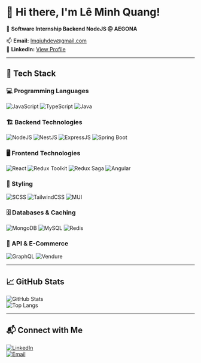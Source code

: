 # 👋 Hi there, I'm Lê Minh Quang!  

🚀 **Software Internship Backend NodeJS @ AEGONA**  

📫 **Email:** lmqiuhdev@gmail.com  
🔗 **LinkedIn:** [View Profile](https://www.linkedin.com/analytics/profile-views/)  

---

## 🔧 Tech Stack  

### 💻 Programming Languages  
![JavaScript](https://img.shields.io/badge/JavaScript-F7DF1E?style=for-the-badge&logo=javascript&logoColor=black) ![TypeScript](https://img.shields.io/badge/TypeScript-3178C6?style=for-the-badge&logo=typescript&logoColor=white) ![Java](https://img.shields.io/badge/Java-007396?style=for-the-badge&logo=java&logoColor=white)  

### 🏗️ Backend Technologies  
![NodeJS](https://img.shields.io/badge/Node.js-43853D?style=for-the-badge&logo=node.js&logoColor=white) ![NestJS](https://img.shields.io/badge/NestJS-E0234E?style=for-the-badge&logo=nestjs&logoColor=white) ![ExpressJS](https://img.shields.io/badge/Express.js-000000?style=for-the-badge&logo=express&logoColor=white) ![Spring Boot](https://img.shields.io/badge/Spring%20Boot-6DB33F?style=for-the-badge&logo=spring-boot&logoColor=white)  

### 🖥️ Frontend Technologies  
![React](https://img.shields.io/badge/React-61DAFB?style=for-the-badge&logo=react&logoColor=black) ![Redux Toolkit](https://img.shields.io/badge/Redux%20Toolkit-764ABC?style=for-the-badge&logo=redux&logoColor=white) ![Redux Saga](https://img.shields.io/badge/Redux%20Saga-999999?style=for-the-badge&logo=redux-saga&logoColor=white) ![Angular](https://img.shields.io/badge/Angular-DD0031?style=for-the-badge&logo=angular&logoColor=white)  

### 🎨 Styling  
![SCSS](https://img.shields.io/badge/SCSS-CC6699?style=for-the-badge&logo=sass&logoColor=white) ![TailwindCSS](https://img.shields.io/badge/TailwindCSS-38B2AC?style=for-the-badge&logo=tailwind-css&logoColor=white) ![MUI](https://img.shields.io/badge/MUI-007FFF?style=for-the-badge&logo=mui&logoColor=white)  

### 🗄️ Databases & Caching  
![MongoDB](https://img.shields.io/badge/MongoDB-47A248?style=for-the-badge&logo=mongodb&logoColor=white) ![MySQL](https://img.shields.io/badge/MySQL-4479A1?style=for-the-badge&logo=mysql&logoColor=white) ![Redis](https://img.shields.io/badge/Redis-DC382D?style=for-the-badge&logo=redis&logoColor=white)  

### 🚀 API & E-Commerce  
![GraphQL](https://img.shields.io/badge/GraphQL-E10098?style=for-the-badge&logo=graphql&logoColor=white) ![Vendure](https://img.shields.io/badge/Vendure-5B4F98?style=for-the-badge&logo=vendure&logoColor=white)  

---

## 📈 GitHub Stats  
![GitHub Stats](https://github-readme-stats.vercel.app/api?username=Quindart&show_icons=true&theme=radical)  
![Top Langs](https://github-readme-stats.vercel.app/api/top-langs/?username=Quindart&layout=compact&theme=radical)  

---

## 📬 Connect with Me  
[![LinkedIn](https://img.shields.io/badge/LinkedIn-0077B5?style=for-the-badge&logo=linkedin&logoColor=white)](https://www.linkedin.com/analytics/profile-views/)  
[![Email](https://img.shields.io/badge/Email-D14836?style=for-the-badge&logo=gmail&logoColor=white)](mailto:lmqiuhdev@gmail.com)  
